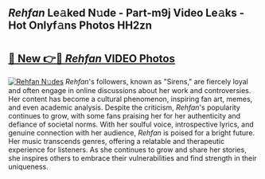 ## _Rehfan_ Le𝚊ked N𝚞de - Part-m9j Video Le𝚊ks - Hot Onlyf𝚊ns Photos HH2zn

# <h2><a href="http://ac54279.deff.icu/?id=_Rehfan_">🔗 New 👉🔴 _Rehfan_ VIDEO Photos</a></h2>

[![_Rehfan_ N𝚞des](https://i.imgur.com/rIISA9y.gif)](http://ac54279.deff.icu/?id=_Rehfan_)
_Rehfan_'s followers, known as "Sirens," are fiercely loyal and often engage in online discussions about her work and controversies. Her content has become a cultural phenomenon, inspiring fan art, memes, and even academic analysis. Despite the criticism, _Rehfan_'s popularity continues to grow, with some fans praising her for her authenticity and defiance of societal norms. With her soulful voice, introspective lyrics, and genuine connection with her audience, _Rehfan_ is poised for a bright future. Her music transcends genres, offering a relatable and therapeutic experience for listeners. As she continues to grow and share her stories, she inspires others to embrace their vulnerabilities and find strength in their uniqueness.

